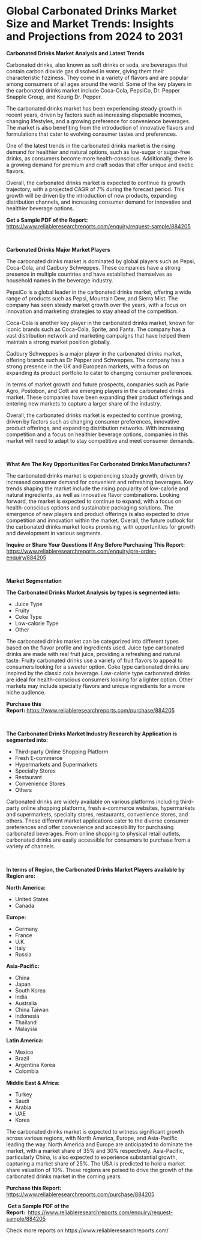 <p><h1>Global Carbonated Drinks Market Size and Market Trends: Insights and Projections from 2024 to 2031</h1></p><p><strong>Carbonated Drinks Market Analysis and Latest Trends</strong></p>
<p><p>Carbonated drinks, also known as soft drinks or soda, are beverages that contain carbon dioxide gas dissolved in water, giving them their characteristic fizziness. They come in a variety of flavors and are popular among consumers of all ages around the world. Some of the key players in the carbonated drinks market include Coca-Cola, PepsiCo, Dr. Pepper Snapple Group, and Keurig Dr. Pepper.</p><p>The carbonated drinks market has been experiencing steady growth in recent years, driven by factors such as increasing disposable incomes, changing lifestyles, and a growing preference for convenience beverages. The market is also benefiting from the introduction of innovative flavors and formulations that cater to evolving consumer tastes and preferences.</p><p>One of the latest trends in the carbonated drinks market is the rising demand for healthier and natural options, such as low-sugar or sugar-free drinks, as consumers become more health-conscious. Additionally, there is a growing demand for premium and craft sodas that offer unique and exotic flavors.</p><p>Overall, the carbonated drinks market is expected to continue its growth trajectory, with a projected CAGR of 7% during the forecast period. This growth will be driven by the introduction of new products, expanding distribution channels, and increasing consumer demand for innovative and healthier beverage options.</p></p>
<p><strong>Get a Sample PDF of the Report:&nbsp;</strong> <a href="https://www.reliableresearchreports.com/enquiry/request-sample/884205">https://www.reliableresearchreports.com/enquiry/request-sample/884205</a></p>
<p>&nbsp;</p>
<p><strong>Carbonated Drinks Major Market Players</strong></p>
<p><p>The carbonated drinks market is dominated by global players such as Pepsi, Coca-Cola, and Cadbury Schweppes. These companies have a strong presence in multiple countries and have established themselves as household names in the beverage industry.</p><p>PepsiCo is a global leader in the carbonated drinks market, offering a wide range of products such as Pepsi, Mountain Dew, and Sierra Mist. The company has seen steady market growth over the years, with a focus on innovation and marketing strategies to stay ahead of the competition.</p><p>Coca-Cola is another key player in the carbonated drinks market, known for iconic brands such as Coca-Cola, Sprite, and Fanta. The company has a vast distribution network and marketing campaigns that have helped them maintain a strong market position globally.</p><p>Cadbury Schweppes is a major player in the carbonated drinks market, offering brands such as Dr Pepper and Schweppes. The company has a strong presence in the UK and European markets, with a focus on expanding its product portfolio to cater to changing consumer preferences.</p><p>In terms of market growth and future prospects, companies such as Parle Agro, Postobon, and Cott are emerging players in the carbonated drinks market. These companies have been expanding their product offerings and entering new markets to capture a larger share of the industry.</p><p>Overall, the carbonated drinks market is expected to continue growing, driven by factors such as changing consumer preferences, innovative product offerings, and expanding distribution networks. With increasing competition and a focus on healthier beverage options, companies in this market will need to adapt to stay competitive and meet consumer demands.</p></p>
<p>&nbsp;</p>
<p><strong>What Are The Key Opportunities For Carbonated Drinks Manufacturers?</strong></p>
<p><p>The carbonated drinks market is experiencing steady growth, driven by increased consumer demand for convenient and refreshing beverages. Key trends shaping the market include the rising popularity of low-calorie and natural ingredients, as well as innovative flavor combinations. Looking forward, the market is expected to continue to expand, with a focus on health-conscious options and sustainable packaging solutions. The emergence of new players and product offerings is also expected to drive competition and innovation within the market. Overall, the future outlook for the carbonated drinks market looks promising, with opportunities for growth and development in various segments.</p></p>
<p><strong>Inquire or Share Your Questions If Any Before Purchasing This Report:</strong> <a href="https://www.reliableresearchreports.com/enquiry/pre-order-enquiry/884205">https://www.reliableresearchreports.com/enquiry/pre-order-enquiry/884205</a></p>
<p>&nbsp;</p>
<p><strong>Market Segmentation</strong></p>
<p><strong>The Carbonated Drinks Market Analysis by types is segmented into:</strong></p>
<p><ul><li>Juice Type</li><li>Fruity</li><li>Coke Type</li><li>Low-calorie Type</li><li>Other</li></ul></p>
<p><p>The carbonated drinks market can be categorized into different types based on the flavor profile and ingredients used. Juice type carbonated drinks are made with real fruit juice, providing a refreshing and natural taste. Fruity carbonated drinks use a variety of fruit flavors to appeal to consumers looking for a sweeter option. Coke type carbonated drinks are inspired by the classic cola beverage. Low-calorie type carbonated drinks are ideal for health-conscious consumers looking for a lighter option. Other markets may include specialty flavors and unique ingredients for a more niche audience.</p></p>
<p><strong>Purchase this Report:&nbsp;</strong><a href="https://www.reliableresearchreports.com/purchase/884205">https://www.reliableresearchreports.com/purchase/884205</a></p>
<p>&nbsp;</p>
<p><strong>The Carbonated Drinks Market Industry Research by Application is segmented into:</strong></p>
<p><ul><li>Third-party Online Shopping Platform</li><li>Fresh E-commerce</li><li>Hypermarkets and Supermarkets</li><li>Specialty Stores</li><li>Restaurant</li><li>Convenience Stores</li><li>Others</li></ul></p>
<p><p>Carbonated drinks are widely available on various platforms including third-party online shopping platforms, fresh e-commerce websites, hypermarkets and supermarkets, specialty stores, restaurants, convenience stores, and others. These different market applications cater to the diverse consumer preferences and offer convenience and accessibility for purchasing carbonated beverages. From online shopping to physical retail outlets, carbonated drinks are easily accessible for consumers to purchase from a variety of channels.</p></p>
<p>&nbsp;</p>
<p><strong>In terms of Region, the Carbonated Drinks Market Players available by Region are:</strong></p>
<p>
    <p> <strong> North America: </strong>
        <ul>
            <li>United States</li>
            <li>Canada</li>
        </ul>
        </p> 
    <p> <strong> Europe: </strong>
        <ul>
            <li>Germany</li>
            <li>France</li>
            <li>U.K.</li>
            <li>Italy</li>
            <li>Russia</li>
        </ul>
        </p> 
    <p> <strong> Asia-Pacific: </strong>
        <ul>
            <li>China</li>
            <li>Japan</li>
            <li>South Korea</li>
            <li>India</li>
            <li>Australia</li>
            <li>China Taiwan</li>
            <li>Indonesia</li>
            <li>Thailand</li>
            <li>Malaysia</li>
        </ul>
        </p> 
    <p> <strong> Latin America: </strong>
        <ul>
            <li>Mexico</li>
            <li>Brazil</li>
            <li>Argentina Korea</li>
            <li>Colombia</li>
        </ul>
        </p> 
    <p> <strong> Middle East & Africa: </strong>
        <ul>
            <li>Turkey</li>
            <li>Saudi</li>
            <li>Arabia</li>
            <li>UAE</li>
            <li>Korea</li>
        </ul>
    </p>
    </p>
<p><p>The carbonated drinks market is expected to witness significant growth across various regions, with North America, Europe, and Asia-Pacific leading the way. North America and Europe are anticipated to dominate the market, with a market share of 35% and 30% respectively. Asia-Pacific, particularly China, is also expected to experience substantial growth, capturing a market share of 25%. The USA is predicted to hold a market share valuation of 10%. These regions are poised to drive the growth of the carbonated drinks market in the coming years.</p></p>
<p><strong>Purchase this Report: </strong><a href="https://www.reliableresearchreports.com/purchase/884205">https://www.reliableresearchreports.com/purchase/884205</a></p>
<p>&nbsp;<strong>Get a Sample PDF of the Report:&nbsp;&nbsp;</strong><a href="https://www.reliableresearchreports.com/enquiry/request-sample/884205">https://www.reliableresearchreports.com/enquiry/request-sample/884205</a></p>
<p><strong></strong></p>
<p>Check more reports on https://www.reliableresearchreports.com/</p>